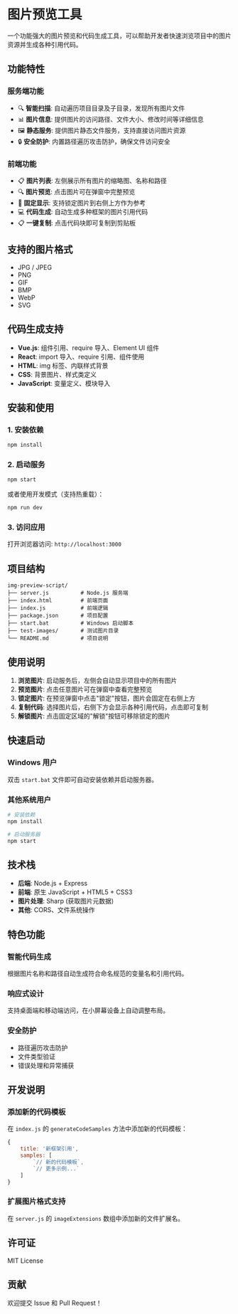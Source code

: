 # 图片预览工具

一个功能强大的图片预览和代码生成工具，可以帮助开发者快速浏览项目中的图片资源并生成各种引用代码。

## 功能特性

### 服务端功能
- 🔍 **智能扫描**: 自动遍历项目目录及子目录，发现所有图片文件
- 📊 **图片信息**: 提供图片的访问路径、文件大小、修改时间等详细信息
- 🖼️ **静态服务**: 提供图片静态文件服务，支持直接访问图片资源
- 🔒 **安全防护**: 内置路径遍历攻击防护，确保文件访问安全

### 前端功能
- 📋 **图片列表**: 左侧展示所有图片的缩略图、名称和路径
- 🔍 **图片预览**: 点击图片可在弹窗中完整预览
- 📌 **固定显示**: 支持锁定图片到右侧上方作为参考
- 💻 **代码生成**: 自动生成多种框架的图片引用代码
- 📋 **一键复制**: 点击代码块即可复制到剪贴板

## 支持的图片格式

- JPG / JPEG
- PNG
- GIF
- BMP
- WebP
- SVG

## 代码生成支持

- **Vue.js**: 组件引用、require 导入、Element UI 组件
- **React**: import 导入、require 引用、组件使用
- **HTML**: img 标签、内联样式背景
- **CSS**: 背景图片、样式类定义
- **JavaScript**: 变量定义、模块导入

## 安装和使用

### 1. 安装依赖
```bash
npm install
```

### 2. 启动服务
```bash
npm start
```

或者使用开发模式（支持热重载）：
```bash
npm run dev
```

### 3. 访问应用
打开浏览器访问: `http://localhost:3000`

## 项目结构

```
img-preview-script/
├── server.js          # Node.js 服务端
├── index.html         # 前端页面
├── index.js           # 前端逻辑
├── package.json       # 项目配置
├── start.bat          # Windows 启动脚本
├── test-images/       # 测试图片目录
└── README.md          # 项目说明
```

## 使用说明

1. **浏览图片**: 启动服务后，左侧会自动显示项目中的所有图片
2. **预览图片**: 点击任意图片可在弹窗中查看完整预览
3. **锁定图片**: 在预览弹窗中点击"锁定"按钮，图片会固定在右侧上方
4. **复制代码**: 选择图片后，右侧下方会显示各种引用代码，点击即可复制
5. **解锁图片**: 点击固定区域的"解锁"按钮可移除锁定的图片

## 快速启动

### Windows 用户
双击 `start.bat` 文件即可自动安装依赖并启动服务器。

### 其他系统用户
```bash
# 安装依赖
npm install

# 启动服务器
npm start
```

## 技术栈

- **后端**: Node.js + Express
- **前端**: 原生 JavaScript + HTML5 + CSS3
- **图片处理**: Sharp (获取图片元数据)
- **其他**: CORS、文件系统操作

## 特色功能

### 智能代码生成
根据图片名称和路径自动生成符合命名规范的变量名和引用代码。

### 响应式设计
支持桌面端和移动端访问，在小屏幕设备上自动调整布局。

### 安全防护
- 路径遍历攻击防护
- 文件类型验证
- 错误处理和异常捕获

## 开发说明

### 添加新的代码模板
在 `index.js` 的 `generateCodeSamples` 方法中添加新的代码模板：

```javascript
{
    title: '新框架引用',
    samples: [
        `// 新的代码模板`,
        `// 更多示例...`
    ]
}
```

### 扩展图片格式支持
在 `server.js` 的 `imageExtensions` 数组中添加新的文件扩展名。

## 许可证

MIT License

## 贡献

欢迎提交 Issue 和 Pull Request！